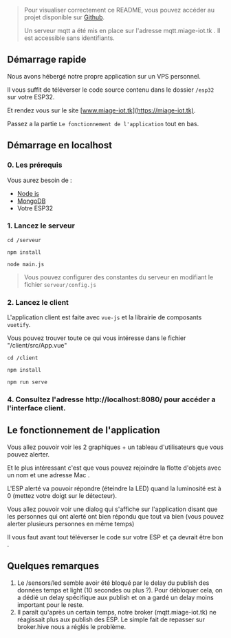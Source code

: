 
> Pour visualiser correctement ce README, vous pouvez accéder au projet disponible sur [Github](https://github.com/FekihTaoufik/miage-iot-tp2).
> 
> Un serveur mqtt a été mis en place sur l'adresse mqtt.miage-iot.tk . Il est accessible sans identifiants.

## Démarrage rapide

Nous avons hébergé notre propre application sur un VPS personnel.

Il vous suffit de téléverser le code source contenu dans le dossier `/esp32` sur votre ESP32.


Et rendez vous sur le site [www.miage-iot.tk](https://miage-iot.tk).

Passez a la partie `Le fonctionnement de l'application` tout en bas.

## Démarrage en localhost
### 0. Les prérequis

Vous aurez besoin de :
- [Node js](https://nodejs.org/en/)
- [MongoDB](https://docs.mongodb.com/manual/administration/install-community/)
- Votre ESP32

### 1. Lancez le serveur

```
cd /serveur

npm install 

node main.js
```
> Vous pouvez configurer des constantes du serveur en modifiant le fichier `serveur/config.js` 

### 2. Lancez le client
L'application client est faite avec `vue-js` et la librairie de composants `vuetify`.

Vous pouvez trouver toute ce qui vous intéresse dans le fichier "/client/src/App.vue"
```
cd /client

npm install

npm run serve
```
### 4. Consultez l'adresse http://localhost:8080/ pour accéder a l'interface client.


## Le fonctionnement de l'application

Vous allez pouvoir voir les 2 graphiques + un tableau d'utilisateurs que vous pouvez alerter.

Et le plus intéressant c'est que vous pouvez rejoindre la flotte d'objets avec un nom et une adresse Mac .

L'ESP alerté va pouvoir répondre (éteindre la LED) quand la luminosité est à 0 (mettez votre doigt sur le détecteur).

Vous allez pouvoir voir une dialog qui s'affiche sur l'application disant que les personnes qui ont alerté ont bien répondu que tout va bien (vous pouvez alerter plusieurs personnes en même temps)

Il vous faut avant tout téléverser le code sur votre ESP et ça devrait être bon .

## Quelques remarques

1. Le /sensors/led semble avoir été bloqué par le delay du publish des données temps et light (10 secondes ou plus ?). Pour débloquer cela, on a dédié un delay spécifique aux publish et on a gardé un delay moins important pour le reste.
2. Il paraît qu'après un certain temps, notre broker (mqtt.miage-iot.tk) ne réagissait plus aux publish des ESP. Le simple fait de repasser sur broker.hive nous a réglés le problème.